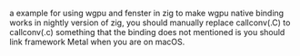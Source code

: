 a example for using wgpu and fenster in zig
to make wgpu native binding works in nightly version of zig,
you should manually replace callconv(.C) to callconv(.c)
something that the binding does not mentioned is you should link framework Metal when you are on macOS.